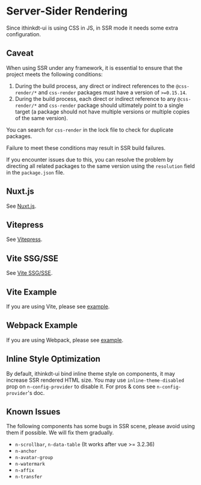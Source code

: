 # Server-Sider Rendering

Since ithinkdt-ui is using CSS in JS, in SSR mode it needs some extra configuration.

## Caveat

When using SSR under any framework, it is essential to ensure that the project meets the following conditions:

1. During the build process, any direct or indirect references to the `@css-render/*` and `css-render` packages must have a version of `>=0.15.14`.
2. During the build process, each direct or indirect reference to any `@css-render/*` and `css-render` package should ultimately point to a single target (a package should not have multiple versions or multiple copies of the same version).

You can search for `css-render` in the lock file to check for duplicate packages.

Failure to meet these conditions may result in SSR build failures.

If you encounter issues due to this, you can resolve the problem by directing all related packages to the same version using the `resolution` field in the `package.json` file.

## Nuxt.js

See [Nuxt.js](nuxtjs).

## Vitepress

See [Vitepress](vitepress).

## Vite SSG/SSE

See [Vite SSG/SSE](vite-ssge).

## Vite Example

If you are using Vite, please see [example](https://github.com/07akioni/ithinkdt-ui-vite-ssr).

## Webpack Example

If you are using Webpack, please see [example](https://github.com/tusen-ai/naive-ui/tree/main/playground/ssr).

## Inline Style Optimization

By default, ithinkdt-ui bind inline theme style on components, it may increase SSR rendered HTML size. You may use `inline-theme-disabled` prop on `n-config-provider` to disable it. For pros & cons see `n-config-provider`'s doc.

## Known Issues

The following components has some bugs in SSR scene, please avoid using them if possible. We will fix them gradually.

- `n-scrollbar`, `n-data-table` (It works after vue >= 3.2.36)
- `n-anchor`
- `n-avatar-group`
- `n-watermark`
- `n-affix`
- `n-transfer`
